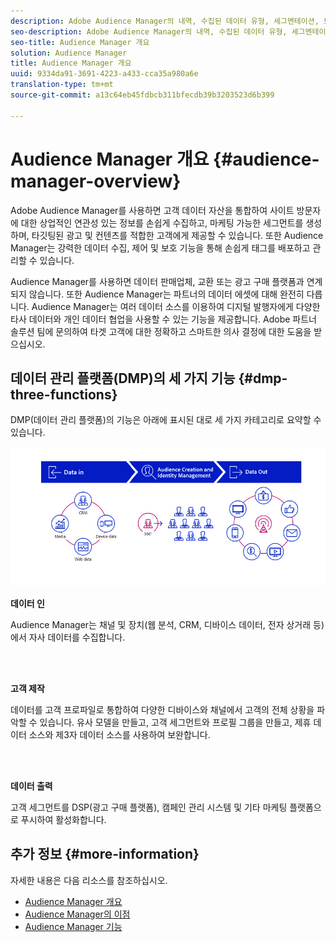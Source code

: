 ```yaml
---
description: Adobe Audience Manager의 내역, 수집된 데이터 유형, 세그멘테이션, 보고 등에 대한 정보입니다.
seo-description: Adobe Audience Manager의 내역, 수집된 데이터 유형, 세그멘테이션, 보고 등에 대한 정보입니다.
seo-title: Audience Manager 개요
solution: Audience Manager
title: Audience Manager 개요
uuid: 9334da91-3691-4223-a433-cca35a980a6e
translation-type: tm+mt
source-git-commit: a13c64eb45fdbcb311bfecdb39b3203523d6b399

---
```



# Audience Manager 개요 {#audience-manager-overview}

Adobe Audience Manager를 사용하면 고객 데이터 자산을 통합하여 사이트 방문자에 대한 상업적인 연관성 있는 정보를 손쉽게 수집하고, 마케팅 가능한 세그먼트를 생성하며, 타깃팅된 광고 및 컨텐츠를 적합한 고객에게 제공할 수 있습니다. 또한 Audience Manager는 강력한 데이터 수집, 제어 및 보호 기능을 통해 손쉽게 태그를 배포하고 관리할 수 있습니다.

Audience Manager를 사용하면 데이터 판매업체, 교환 또는 광고 구매 플랫폼과 연계되지 않습니다. 또한 Audience Manager는 파트너의 데이터 에셋에 대해 완전히 다릅니다. Audience Manager는 여러 데이터 소스를 이용하여 디지털 발행자에게 다양한 타사 데이터와 개인 데이터 협업을 사용할 수 있는 기능을 제공합니다. Adobe 파트너 솔루션 팀에 문의하여 타겟 고객에 대한 정확하고 스마트한 의사 결정에 대한 도움을 받으십시오.

## 데이터 관리 플랫폼(DMP)의 세 가지 기능 {#dmp-three-functions}

DMP(데이터 관리 플랫폼)의 기능은 아래에 표시된 대로 세 가지 카테고리로 요약할 수 있습니다.

![세 개의 DMP 함수 이미지:데이터 인, 고객 생성, 데이터 출력](/help/using/overview/assets/dmp-functions.png)

**데이터 인**

Audience Manager는 채널 및 장치(웹 분석, CRM, 디바이스 데이터, 전자 상거래 등)에서 자사 데이터를 수집합니다.

<br> 

**고객 제작**

데이터를 고객 프로파일로 통합하여 다양한 디바이스와 채널에서 고객의 전체 상황을 파악할 수 있습니다. 유사 모델을 만들고, 고객 세그먼트와 프로필 그룹을 만들고, 제휴 데이터 소스와 제3자 데이터 소스를 사용하여 보완합니다.

<br> 

**데이터 출력**

고객 세그먼트를 DSP(광고 구매 플랫폼), 캠페인 관리 시스템 및 기타 마케팅 플랫폼으로 푸시하여 활성화합니다.

## 추가 정보 {#more-information}

자세한 내용은 다음 리소스를 참조하십시오.
* [Audience Manager 개요](https://www.adobe.com/analytics/audience-manager.html)
* [Audience Manager의 이점](https://www.adobe.com/analytics/audience-manager/benefits.html)
* [Audience Manager 기능](https://www.adobe.com/analytics/audience-manager/features.html)


<!--

## History and Background {#history-and-background}

Audience Manager started as Demdex in 2008. It was acquired by Adobe Systems in 2011 and subsequently rebranded as Audience Manager.

## History {#history}

Since 2008, Audience Manager (formerly, [!UICONTROL Demdex]) has been a pioneer in the on-line audience management market. Audience Manager services power dynamic, multi-channel online data strategies. Our platform and services are used by an array of diverse industries from automobiles (AutoTrader), to airlines (American Airlines), and financial services companies (American Express). Audience Manager uses enterprise-level technology to provide the scale, reliability, analytics, and performance to help your business succeed online. Audience Manager integrates with the Adobe Experience Cloud to help you centralize, manage, and take action on your data assets across a growing number of digitally addressable channels.

## Audience Manager and its Data Management Platform (DMP) {#aam-dmp}

Audience Manager helps you manage your data pipeline. Our service is a catalyst that transforms generic users and raw data signals into actual audience segments used for multi-channel marketing efforts. Additionally, Audience Manager provides tools for tag management and audience analytics while simultaneously meeting the privacy and data security needs of clients and consumers.

![](assets/am_overview_80.png)


-->
